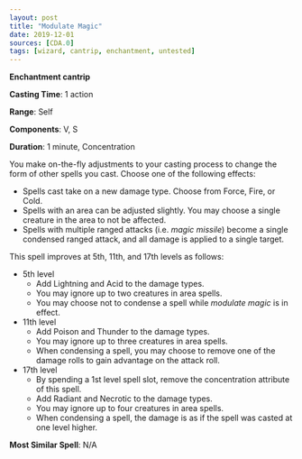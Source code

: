 ```yaml
---
layout: post
title: "Modulate Magic"
date: 2019-12-01
sources: [CDA.0]
tags: [wizard, cantrip, enchantment, untested]
---
```


**Enchantment cantrip**

**Casting Time**: 1 action

**Range**: Self

**Components**: V, S

**Duration**: 1 minute, Concentration

You make on-the-fly adjustments to your casting process to change the form of other spells you cast. Choose one of the following effects:
* Spells cast take on a new damage type. Choose from Force, Fire, or Cold.
* Spells with an area can be adjusted slightly. You may choose a single creature in the area to not be affected.
* Spells with multiple ranged attacks (i.e. *magic missile*) become a single condensed ranged attack, and all damage is applied to a single target.

This spell improves at 5th, 11th, and 17th levels as follows:
* 5th level
  * Add Lightning and Acid to the damage types. 
  * You may ignore up to two creatures in area spells.
  * You may choose not to condense a spell while *modulate magic* is in effect.
* 11th level
  * Add Poison and Thunder to the damage types.
  * You may ignore up to three creatures in area spells.
  * When condensing a spell, you may choose to remove one of the damage rolls to gain advantage on the attack roll.
* 17th level
  * By spending a 1st level spell slot, remove the concentration attribute of this spell.
  * Add Radiant and Necrotic to the damage types.
  * You may ignore up to four creatures in area spells.
  * When condensing a spell, the damage is as if the spell was casted at one level higher.
  
**Most Similar Spell**: N/A